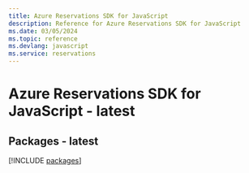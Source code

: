 ```yaml
---
title: Azure Reservations SDK for JavaScript
description: Reference for Azure Reservations SDK for JavaScript
ms.date: 03/05/2024
ms.topic: reference
ms.devlang: javascript
ms.service: reservations
---
```

# Azure Reservations SDK for JavaScript - latest
## Packages - latest
[!INCLUDE [packages](reservations-index.md)]